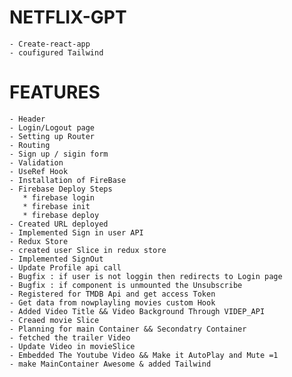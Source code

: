 # NETFLIX-GPT
    - Create-react-app
    - coufigured Tailwind


# FEATURES
    - Header
    - Login/Logout page
    - Setting up Router
    - Routing
    - Sign up / sigin form
    - Validation
    - UseRef Hook
    - Installation of FireBase
    - Firebase Deploy Steps
       * firebase login
       * firebase init
       * firebase deploy
    - Created URL deployed
    - Implemented Sign in user API
    - Redux Store
    - created user Slice in redux store 
    - Implemented SignOut
    - Update Profile api call
    - Bugfix : if user is not loggin then redirects to Login page
    - Bugfix : if component is unmounted the Unsubscribe
    - Registered for TMDB Api and get access Token
    - Get data from nowplayling movies custom Hook
    - Added Video Title && Video Background Through VIDEP_API
    - Creaed movie Slice
    - Planning for main Container && Secondatry Container 
    - fetched the trailer Video
    - Update Video in movieSlice
    - Embedded The Youtube Video && Make it AutoPlay and Mute =1 
    - make MainContainer Awesome & added Tailwind
    
    

